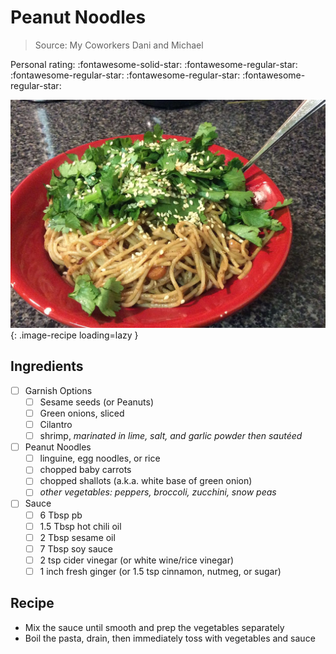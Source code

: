 # Peanut Noodles

> Source: My Coworkers Dani and Michael

<!-- {cts} rating=1; (User can specify rating on scale of 1-5) -->

Personal rating: :fontawesome-solid-star: :fontawesome-regular-star: :fontawesome-regular-star: :fontawesome-regular-star: :fontawesome-regular-star:

<!-- {cte} -->

<!-- {cts} name_image=peanut_noodles.jpg; (User can specify image name) -->

![peanut_noodles.jpg](./peanut_noodles.jpg){: .image-recipe loading=lazy }

<!-- {cte} -->

## Ingredients

- [ ] Garnish Options
    - [ ] Sesame seeds (or Peanuts)
    - [ ] Green onions, sliced
    - [ ] Cilantro
    - [ ] shrimp, *marinated in lime, salt, and garlic powder then sautéed*
- [ ] Peanut Noodles
    - [ ] linguine, egg noodles, or rice
    - [ ] chopped baby carrots
    - [ ] chopped shallots (a.k.a. white base of green onion)
    - [ ] *other vegetables: peppers, broccoli, zucchini, snow peas*
- [ ] Sauce
    - [ ] 6 Tbsp pb
    - [ ] 1.5 Tbsp hot chili oil
    - [ ] 2 Tbsp sesame oil
    - [ ] 7 Tbsp soy sauce
    - [ ] 2 tsp cider vinegar (or white wine/rice vinegar)
    - [ ] 1 inch fresh ginger (or 1.5 tsp cinnamon, nutmeg, or sugar)

## Recipe

- Mix the sauce until smooth and prep the vegetables separately
- Boil the pasta, drain, then immediately toss with vegetables and sauce
